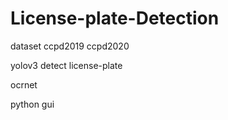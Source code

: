 # License-plate-Detection
dataset ccpd2019 ccpd2020 

yolov3 detect license-plate 

ocrnet 

python gui
